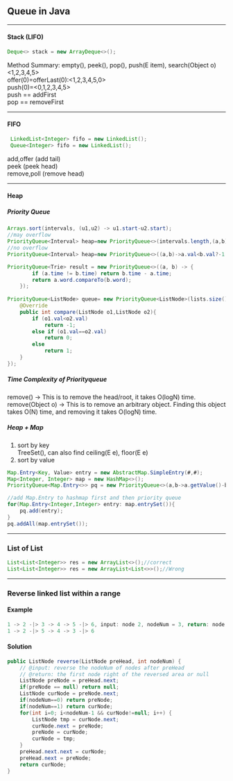## Queue in Java
---
#### Stack (LIFO)
```java
Deque<> stack = new ArrayDeque<>();
```
Method Summary:
empty(), peek(), pop(), push(E item), search(Object o)  
<1,2,3,4,5>  
offer(0)=offerLast(0):<1,2,3,4,5,0>  
push(0)=<0,1,2,3,4,5>  
push == addFirst  
pop == removeFirst  

---

#### FIFO
```java
 LinkedList<Integer> fifo = new LinkedList();
 Queue<Integer> fifo = new LinkedList();
```
add,offer (add tail)  
peek (peek head)  
remove,poll (remove head)  

---

#### Heap
##### Priority Queue
```java
Arrays.sort(intervals, (u1,u2) -> u1.start-u2.start);
//may overflow
PriorityQueue<Interval> heap=new PriorityQueue<>(intervals.length,(a,b)->a.end-b.end);
//no overflow
PriorityQueue<Interval> heap=new PriorityQueue<>((a,b)->a.val<b.val?-1:1);

PriorityQueue<Trie> result = new PriorityQueue<>((a, b) -> {
        if (a.time != b.time) return b.time - a.time;
        return a.word.compareTo(b.word);
    });
        
PriorityQueue<ListNode> queue= new PriorityQueue<ListNode>(lists.size(),new Comparator<ListNode>(){
    @Override
    public int compare(ListNode o1,ListNode o2){
        if (o1.val<o2.val)
            return -1;
        else if (o1.val==o2.val)
            return 0;
        else 
            return 1;
    }
});
```
##### Time Complexity of Priorityqueue
remove() -> This is to remove the head/root, it takes O(logN) time.  
remove(Object o) -> This is to remove an arbitrary object. Finding this object takes O(N) time, and removing it takes O(logN) time.  

##### Heap + Map
1. sort by key  
TreeSet(), can also find ceiling(E e), floor(E e)  
2. sort by value  
```java
Map.Entry<Key, Value> entry = new AbstractMap.SimpleEntry(#,#);
Map<Integer, Integer> map = new HashMap<>();
PriorityQueue<Map.Entry<>> pq = new PriorityQueue<>(a,b->a.getValue()-b.getValue());

//add Map.Entry to hashmap first and then priority queue
for(Map.Entry<Integer,Integer> entry: map.entrySet()){
	pq.add(entry);
}
pq.addAll(map.entrySet());
```

---
### List of List
```java
List<List<Integer>> res = new ArrayList<>();//correct
List<List<Integer>> res = new ArrayList<List<>>();//Wrong
```
***
### Reverse linked list within a range
#### Example
```java
1 -> 2 -|> 3 -> 4 -> 5 -|> 6, input: node 2, nodeNum = 3, return: node 6
1 -> 2 -|> 5 -> 4 -> 3 -|> 6
```
#### Solution
```java
public ListNode reverse(ListNode preHead, int nodeNum) {
    // @input: reverse the nodeNum of nodes after preHead
    // @return: the first node right of the reversed area or null
    ListNode preNode = preHead.next;
    if(preNode == null) return null;
    ListNode curNode = preNode.next;
    if(nodeNum==0) return preNode;
    if(nodeNum==1) return curNode;
    for(int i=0; i<nodeNum-1 && curNode!=null; i++) {
        ListNode tmp = curNode.next;
        curNode.next = preNode;
        preNode = curNode;
        curNode = tmp;
    }
    preHead.next.next = curNode;
    preHead.next = preNode;
    return curNode;
}
```